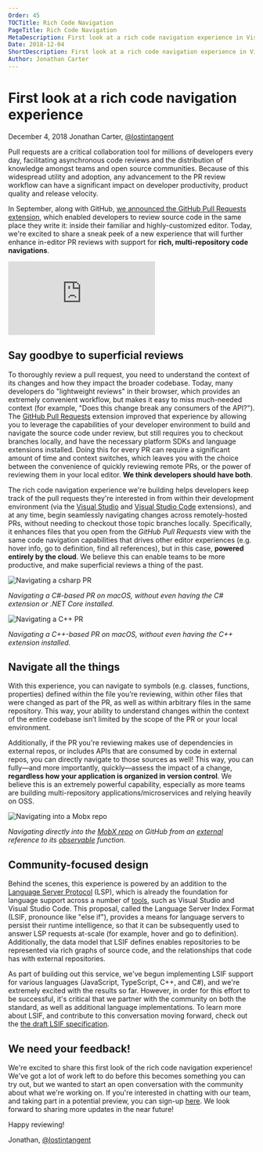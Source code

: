 ```yaml
---
Order: 45
TOCTitle: Rich Code Navigation
PageTitle: Rich Code Navigation
MetaDescription: First look at a rich code navigation experience in Visual Studio
Date: 2018-12-04
ShortDescription: First look at a rich code navigation experience in Visual Studio
Author: Jonathan Carter
---
```

# First look at a rich code navigation experience

December 4, 2018 Jonathan Carter, [@lostintangent](HTTPS://twitter.com/LostInTangent)

Pull requests are a critical collaboration tool for millions of developers every day, facilitating asynchronous code reviews and the distribution of knowledge amongst teams and open source communities. Because of this widespread utility and adoption, any advancement to the PR review workflow can have a significant impact on developer productivity, product quality and release velocity.

In September, along with GitHub, [we announced the GitHub Pull Requests extension](HTTPS://code.visualstudio.com/blogs/2018/09/10/introducing-github-pullrequests), which enabled developers to review source code in the same place they write it: inside their familiar and highly-customized editor. Today, we're excited to share a sneak peek of a new experience that will further enhance in-editor PR reviews with support for **rich, multi-repository code navigations**.

<iframe src="HTTPS://www.youtube.com/embed/DAqDEi0fGco?rel=0&amp;disablekb=0&amp;modestbranding=1&amp;showinfo=0" frameborder="0" allowfullscreen></iframe>

## Say goodbye to superficial reviews

To thoroughly review a pull request, you need to understand the context of its changes and how they impact the broader codebase. Today, many developers do "lightweight reviews" in their browser, which provides an extremely convenient workflow, but makes it easy to miss much-needed context (for example, "Does this change break any consumers of the API?"). The [GitHub Pull Requests](HTTPS://marketplace.visualstudio.com/items?itemName=GitHub.vscode-pull-request-github) extension improved that experience by allowing you to leverage the capabilities of your developer environment to build and navigate the source code under review, but still requires you to checkout branches locally, and have the necessary platform SDKs and language extensions installed. Doing this for every PR can require a significant amount of time and context switches, which leaves you with the choice between the convenience of quickly reviewing remote PRs, or the power of reviewing them in your local editor. **We think developers should have both**.

The rich code navigation experience we're building helps developers keep track of the pull requests they're interested in from within their development environment (via the [Visual Studio](HTTPS://marketplace.visualstudio.com/items?itemName=GitHub.GitHubExtensionforVisualStudio) and [Visual Studio Code](HTTPS://marketplace.visualstudio.com/items?itemName=GitHub.vscode-pull-request-github) extensions), and at any time, begin seamlessly navigating changes across remotely-hosted PRs, without needing to checkout those topic branches locally. Specifically, it enhances files that you open from the *GitHub Pull Requests* view with the same code navigation capabilities that drives other editor experiences (e.g. hover info, go to definition, find all references), but in this case, **powered entirely by the cloud**. We believe this can enable teams to be more productive, and make superficial reviews a thing of the past.

![Navigating a csharp PR](CSharp.gif)

*Navigating a C#-based PR on macOS, without even having the C# extension or .NET Core installed.*

![Navigating a C++ PR](CPlusPlus.gif)

*Navigating a C++-based PR on macOS, without even having the C++ extension installed.*

## Navigate all the things

With this experience, you can navigate to symbols (e.g. classes, functions, properties) defined within the file you’re reviewing, within other files that were changed as part of the PR, as well as within arbitrary files in the same repository. This way, your ability to understand changes within the context of the entire codebase isn’t limited by the scope of the PR or your local environment.

Additionally, if the PR you're reviewing makes use of dependencies in external repos, or includes APIs that are consumed by code in external repos, you can directly navigate to those sources as well! This way, you can fully—and more importantly, quickly—assess the impact of a change, **regardless how your application is organized in version control**. We believe this is an extremely powerful capability, especially as more teams are building multi-repository applications/microservices and relying heavily on OSS.

![Navigating into a Mobx repo](CrossRepoJump.gif)

*Navigating directly into the [MobX repo](HTTPS://github.com/mobxjs/mobx) on GitHub from an [external](HTTPS://github.com/lostintangent/vsls-guestbook/pull/11/files#diff-babc63cbfdb83a46e935f16e3eb9066fR20) reference to its [observable](HTTPS://github.com/mobxjs/mobx/blob/master/src/api/observable.ts#L183) function.*

## Community-focused design

Behind the scenes, this experience is powered by an addition to the [Language Server Protocol](HTTPS://microsoft.github.io/language-server-protocol) (LSP), which is already the foundation for language support across a number of [tools](HTTPS://microsoft.github.io/language-server-protocol/implementors/tools), such as Visual Studio and Visual Studio Code. This proposal, called the Language Server Index Format (LSIF, pronounce like "else if"), provides a means for language servers to persist their runtime intelligence, so that it can be subsequently used to answer LSP requests at-scale (for example, hover and go to definition). Additionally, the data model that LSIF defines enables repositories to be represented via rich graphs of source code, and the relationships that code has with external repositories.

As part of building out this service, we've begun implementing LSIF support for various languages (JavaScript, TypeScript, C++, and C#), and we're extremely excited with the results so far. However, in order for this effort to be successful, it's critical that we partner with the community on both the standard, as well as additional language implementations. To learn more about LSIF, and contribute to this conversation moving forward, check out the [the draft LSIF specification](HTTPS://aka.ms/lsif-spec).

## We need your feedback!

We're excited to share this first look of the rich code navigation experience! We've got a lot of work left to do before this becomes something you can try out, but we wanted to start an open conversation with the community about what we're working on. If you're interested in chatting with our team, and taking part in a potential preview, you can sign-up [here](HTTP://aka.ms/rich-nav-signup). We look forward to sharing more updates in the near future!

Happy reviewing!

Jonathan, [@lostintangent](HTTPS://twitter.com/LostInTangent)
